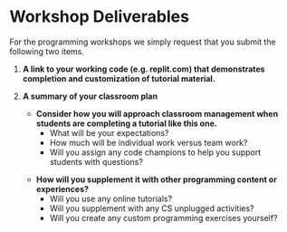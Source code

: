 # Workshop Deliverables

For the programming workshops we simply request that you submit the following two items.

1. **A link to your working code (e.g. replit.com) that demonstrates completion and customization of tutorial material.**
2.  **A summary of your classroom plan**

    * **Consider how you will approach classroom management when students are completing a tutorial like this one.**&#x20;
      * What will be your expectations?&#x20;
      * How much will be individual work versus team work?
      * Will you assign any code champions to help you support students with questions?

    &#x20;

    * **How will you supplement it with other programming content or experiences?**
      * Will you use any online tutorials?
      * Will you supplement with any CS unplugged activities?
      * Will you create any custom programming exercises yourself?
